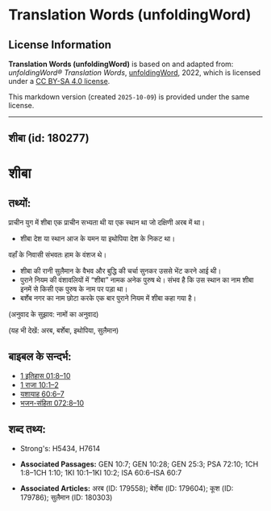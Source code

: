 # Translation Words (unfoldingWord)

## License Information

**Translation Words (unfoldingWord)** is based on and adapted from: _unfoldingWord® Translation Words_, [unfoldingWord](https://unfoldingword.org/utw), 2022, which is licensed under a [CC BY-SA 4.0 license](https://creativecommons.org/licenses/by-sa/4.0/legalcode.en).

This markdown version (created `2025-10-09`) is provided under the same license.



--------------------------------

## शीबा (id: 180277)

शीबा
====

तथ्यों:
-------

प्राचीन युग में शीबा एक प्राचीन सभ्यता थी या एक स्थान था जो दक्षिणी अरब में था।

* शीबा देश या स्थान आज के यमन या इथोपिया देश के निकट था।

वहाँ के निवासी संभवतः हाम के वंशज थे।

* शीबा की रानी सुलैमान के वैभव और बुद्धि की चर्चा सुनकर उससे भेंट करने आई थी।
* पुराने नियम की वंशावलियों में “शीबा” नामक अनेक पुरुष थे। संभव है कि उस स्थान का नाम शीबा इनमें से किसी एक पुरुष के नाम पर पड़ा था।
* बर्शेब नगर का नाम छोटा करके एक बार पुराने नियम में शीबा कहा गया है।

(अनुवाद के सुझाव: नामों का अनुवाद)

(यह भी देखें: अरब, बर्शेबा, इथोपिया, सुलैमान)

बाइबल के सन्दर्भ:
-----------------

* [1 इतिहास 01:8–10](https://ref.ly/1Chr0:0)
* [1 राजा 10:1–2](https://ref.ly/1Kgs0:0)
* [यशायाह 60:6–7](https://ref.ly/Isa60:6-Isa60:7)
* [भजन\-संहिता 072:8–10](rc://*/tn/help/psa/072/008)

शब्द तथ्य:
----------

* Strong's: H5434, H7614

* **Associated Passages:** GEN 10:7; GEN 10:28; GEN 25:3; PSA 72:10; 1CH 1:8–1CH 1:10; 1KI 10:1–1KI 10:2; ISA 60:6–ISA 60:7
* **Associated Articles:** अरब (ID: 179558); बेर्शेबा (ID: 179604); कूश (ID: 179786); सुलैमान (ID: 180303)

